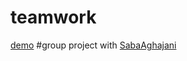 # teamwork
[demo](https://mobinadanshvarweb.github.io/teamwork/)
#group project with [SabaAghajani](https://github.com/Saba-Aghajani-developer)
